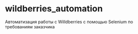 # wildberries_automation
Автоматизация работы с Willdberries с помощью Selenium по требованиям заказчика
